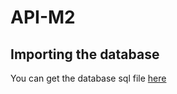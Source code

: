 # API-M2

## Importing the database
You can get the database sql file [here](./database/AtheneaReche_M2_Books.sql)